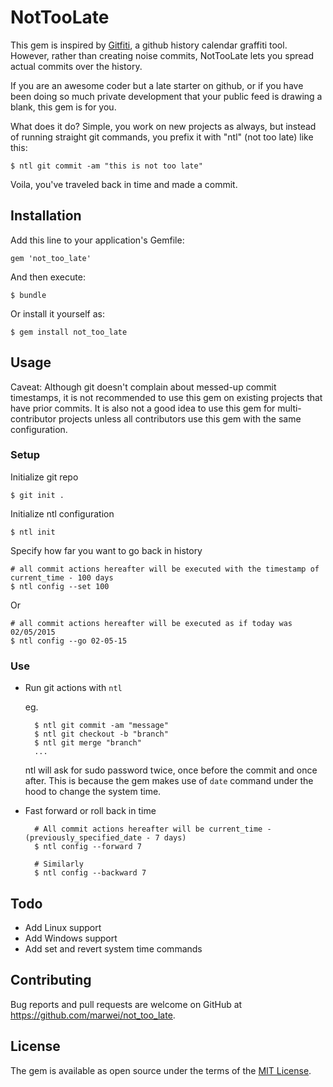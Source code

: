 # NotTooLate

This gem is inspired by [Gitfiti](https://github.com/gelstudios/gitfiti), a github history calendar graffiti tool. However, rather than creating noise commits, NotTooLate lets you spread actual commits over the history.

If you are an awesome coder but a late starter on github, or if you have been doing so much private development that your public feed is drawing a blank, this gem is for you.

What does it do? Simple, you work on new projects as always, but instead of running straight git commands, you prefix it with "ntl" (not too late) like this:

`$ ntl git commit -am "this is not too late" `

Voila, you've traveled back in time and made a commit.

## Installation

Add this line to your application's Gemfile:

	gem 'not_too_late'

And then execute:

    $ bundle

Or install it yourself as:

    $ gem install not_too_late

## Usage

Caveat: Although git doesn't complain about messed-up commit timestamps, it is not recommended to use this gem on existing projects that have prior commits. It is also not a good idea to use this gem for multi-contributor projects unless all contributors use this gem with the same configuration.

### Setup

Initialize git repo

    $ git init .

Initialize ntl configuration
    
    $ ntl init
    
Specify how far you want to go back in history

	# all commit actions hereafter will be executed with the timestamp of current_time - 100 days
	$ ntl config --set 100

Or
	
	# all commit actions hereafter will be executed as if today was 02/05/2015
	$ ntl config --go 02-05-15

### Use

* Run git actions with `ntl`

	eg.

		$ ntl git commit -am "message"
		$ ntl git checkout -b "branch"
		$ ntl git merge "branch"
		...

	ntl will ask for sudo password twice, once before the commit and once after. This is because the gem makes use of `date` command under the hood to change the system time.
	
* Fast forward or roll back in time

		# All commit actions hereafter will be current_time - (previously_specified_date - 7 days)
		$ ntl config --forward 7
		
		# Similarly
		$ ntl config --backward 7
		
## Todo
* Add Linux support
* Add Windows support
* Add set and revert system time commands

## Contributing

Bug reports and pull requests are welcome on GitHub at https://github.com/marwei/not_too_late.


## License

The gem is available as open source under the terms of the [MIT License](http://opensource.org/licenses/MIT).

